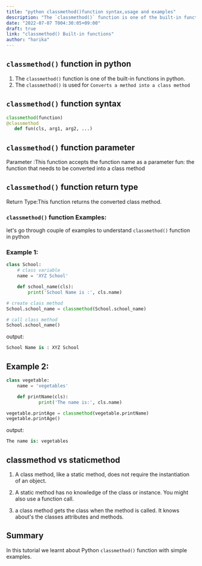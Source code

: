 ```yaml
---
title: "python classmethod()function syntax,usage and examples"
description: "The `classmethod()` function is one of the built-in functions in python"
date: "2022-07-07 T004:30:05+09:00"
draft: true
link: "classmethod() Built-in functions"
author: "harika"
---
```



## `classmethod()` function in python

1. The `classmethod()` function is one of the built-in functions in python.
2. The `classmethod()` is used for `Converts a method into a class method`

##  `classmethod()` function syntax

```python
classmethod(function)
@classmethod
   def fun(cls, arg1, arg2, ...)
```

##  `classmethod()` function parameter

Parameter :This function accepts the function name as a parameter
    fun: the function that needs to be converted into a class method

##  `classmethod()` function return type

Return Type:This function returns the converted class method.

###   `classmethod()` function Examples:

let's go through couple of examples to understand `classmethod()` function in python

### Example 1:

```python
class School:
    # class variable
    name = 'XYZ School'

    def school_name(cls):
        print('School Name is :', cls.name)

# create class method
School.school_name = classmethod(School.school_name)

# call class method
School.school_name()
```
output:

```python
School Name is : XYZ School
```
## Example 2:

```python
class vegetable:
    name = 'vegetables'

    def printName(cls):
            print('The name is:', cls.name)

vegetable.printAge = classmethod(vegetable.printName)
vegetable.printAge()
```
output:

```python
The name is: vegetables
```

## classmethod vs staticmethod

1. A class method, like a static method, does not require the instantiation of an object. 

2. A static method has no knowledge of the class or instance.
You might also use a function call. 

3. a class method gets the class when the method is called. It knows about's the classes attributes and methods.


## Summary
In this tutorial we learnt about Python `classmethod()` function with simple examples.

